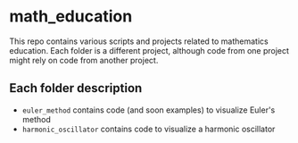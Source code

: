 # math_education

This repo contains various scripts and projects related to mathematics education.
Each folder is a different project, although code from one project might rely on code from another project.

## Each folder description

- `euler_method` contains code (and soon examples) to visualize Euler's method
- `harmonic_oscillator` contains code to visualize a harmonic oscillator
